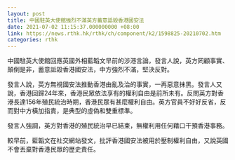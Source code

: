 ```yaml
---
layout: post
title: 中國駐英大使館強烈不滿英方蓄意詆毀香港國安法
date: 2021-07-02 11:15:37.000000000 +08:00
link: https://news.rthk.hk/rthk/ch/component/k2/1598825-20210702.htm
categories: rthk
---
```


中國駐英大使館回應英國外相藍韜文早前的涉港言論，發言人說，英方罔顧事實、顛倒是非，蓄意詆毀香港國安法，中方強烈不滿，堅決反對。

發言人說，英方無視國安法推動香港由亂及治的事實，一再惡意抹黑。發言人又說，香港回歸24年來，香港民眾依法享有的權利自由是前所未有。反問英方對香港長達156年殖民統治時期，香港民眾有甚麼權利自由。英方官員不好好反省，反而對中方橫加指責，是典型的虛偽和雙重標準。

發言人強調，英方對香港的殖民統治早已結束，無權利用任何藉口干預香港事務。

較早前，藍韜文在社交網站發文，批評香港國安法被用於壓制權利自由，又說英國不會丟棄對香港民眾的歷史責任。
